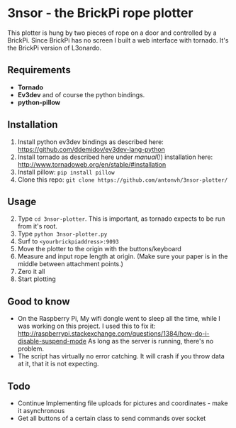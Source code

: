 # 3nsor - the BrickPi rope plotter #

This plotter is hung by two pieces of rope on a door and controlled by a BrickPi. Since BrickPi has no screen I built
a web interface with tornado. It's the BrickPi version of L3onardo.


## Requirements ##
- **Tornado**
- **Ev3dev** and of course the python bindings.
- **python-pillow**

## Installation ##

1. Install python ev3dev bindings as described here: https://github.com/ddemidov/ev3dev-lang-python
2. Install tornado as described here under *manual*(!) installation here: http://www.tornadoweb.org/en/stable/#installation
2. Install pillow: `pip install pillow`
2. Clone this repo: `git clone https://github.com/antonvh/3nsor-plotter/`

## Usage ##

2. Type `cd 3nsor-plotter`. This is important, as tornado expects to be run from it's root.
2. Type `python 3nsor-plotter.py`
3. Surf to `<yourbrickpiaddress>:9093`
4. Move the plotter to the origin with the buttons/keyboard
4. Measure and input rope length at origin. (Make sure your paper is in the middle between attachment points.)
5. Zero it all
6. Start plotting

## Good to know ##
- On the Raspberry Pi, My wifi dongle went to sleep all the time, while I was working on this project. I used this to fix it: http://raspberrypi.stackexchange.com/questions/1384/how-do-i-disable-suspend-mode
As long as the server is running, there's no problem.
- The script has virtually no error catching. It will crash if you throw data at it, that it is not expecting.


## Todo ##
- Continue Implementing file uploads for pictures and coordinates - make it asynchronous
- Get all buttons of a certain class to send commands over socket
